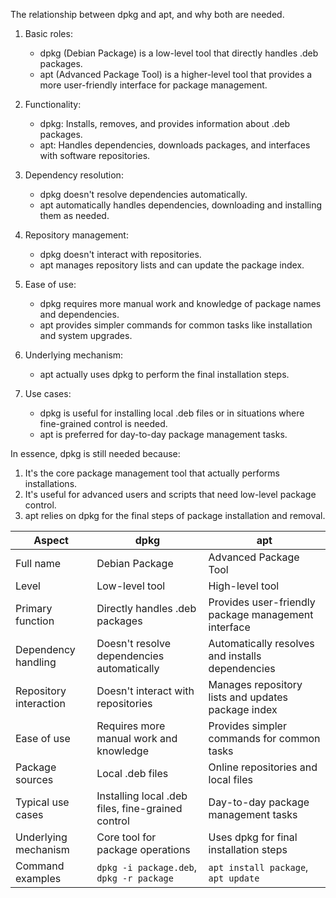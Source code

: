 The relationship between dpkg and apt, and why both are needed.

1. Basic roles:
   - dpkg (Debian Package) is a low-level tool that directly handles .deb packages.
   - apt (Advanced Package Tool) is a higher-level tool that provides a more user-friendly interface for package management.

2. Functionality:
   - dpkg: Installs, removes, and provides information about .deb packages.
   - apt: Handles dependencies, downloads packages, and interfaces with software repositories.

3. Dependency resolution:
   - dpkg doesn't resolve dependencies automatically.
   - apt automatically handles dependencies, downloading and installing them as needed.

4. Repository management:
   - dpkg doesn't interact with repositories.
   - apt manages repository lists and can update the package index.

5. Ease of use:
   - dpkg requires more manual work and knowledge of package names and dependencies.
   - apt provides simpler commands for common tasks like installation and system upgrades.

6. Underlying mechanism:
   - apt actually uses dpkg to perform the final installation steps.

7. Use cases:
   - dpkg is useful for installing local .deb files or in situations where fine-grained control is needed.
   - apt is preferred for day-to-day package management tasks.

In essence, dpkg is still needed because:
1. It's the core package management tool that actually performs installations.
2. It's useful for advanced users and scripts that need low-level package control.
3. apt relies on dpkg for the final steps of package installation and removal.

| Aspect | dpkg | apt |
|--------|------|-----|
| Full name | Debian Package | Advanced Package Tool |
| Level | Low-level tool | High-level tool |
| Primary function | Directly handles .deb packages | Provides user-friendly package management interface |
| Dependency handling | Doesn't resolve dependencies automatically | Automatically resolves and installs dependencies |
| Repository interaction | Doesn't interact with repositories | Manages repository lists and updates package index |
| Ease of use | Requires more manual work and knowledge | Provides simpler commands for common tasks |
| Package sources | Local .deb files | Online repositories and local files |
| Typical use cases | Installing local .deb files, fine-grained control | Day-to-day package management tasks |
| Underlying mechanism | Core tool for package operations | Uses dpkg for final installation steps |
| Command examples | `dpkg -i package.deb`, `dpkg -r package` | `apt install package`, `apt update` |

